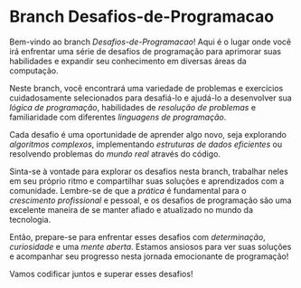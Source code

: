 # Branch **Desafios-de-Programacao**

Bem-vindo ao branch *Desafios-de-Programacao*! Aqui é o lugar onde você irá enfrentar uma série de desafios de programação para aprimorar suas habilidades e expandir seu conhecimento em diversas áreas da computação.

Neste branch, você encontrará uma variedade de problemas e exercícios cuidadosamente selecionados para desafiá-lo e ajudá-lo a desenvolver sua *lógica de programação*, habilidades de *resolução de problemas* e familiaridade com diferentes *linguagens de programação*.

Cada desafio é uma oportunidade de aprender algo novo, seja explorando *algoritmos complexos*, implementando *estruturas de dados eficientes* ou resolvendo problemas do *mundo real* através do código.

Sinta-se à vontade para explorar os desafios nesta branch, trabalhar neles em seu próprio ritmo e compartilhar suas soluções e aprendizados com a comunidade. Lembre-se de que a *prática* é fundamental para o *crescimento profissional* e pessoal, e os desafios de programação são uma excelente maneira de se manter afiado e atualizado no mundo da tecnologia.

Então, prepare-se para enfrentar esses desafios com *determinação*, *curiosidade* e uma *mente aberta*. Estamos ansiosos para ver suas soluções e acompanhar seu progresso nesta jornada emocionante de programação!

Vamos codificar juntos e superar esses desafios!
